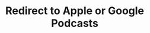 ---
title: Redirect to Apple or Google Podcasts
redirect_from:
- /078r/
- /zadnja/
redirect_to: https://pod.fo/e/102943
---